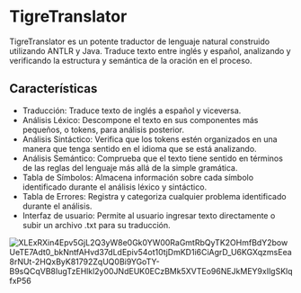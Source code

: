 # TigreTranslator
TigreTranslator es un potente traductor de lenguaje natural construido utilizando ANTLR y Java. Traduce texto entre inglés y español, analizando y verificando la estructura y semántica de la oración en el proceso.

## Características
- Traducción: Traduce texto de inglés a español y viceversa.
- Análisis Léxico: Descompone el texto en sus componentes más pequeños, o tokens, para análisis posterior.
- Análisis Sintáctico: Verifica que los tokens estén organizados en una manera que tenga sentido en el idioma que se está analizando.
- Análisis Semántico: Comprueba que el texto tiene sentido en términos de las reglas del lenguaje más allá de la simple gramática.
- Tabla de Símbolos: Almacena información sobre cada símbolo identificado durante el análisis léxico y sintáctico.
- Tabla de Errores: Registra y categoriza cualquier problema identificado durante el análisis.
- Interfaz de usuario: Permite al usuario ingresar texto directamente o subir un archivo .txt para su traducción.

![XLExRXin4Epv5GjL2Q3yW8e0Gk0YW00RaGmtRbQyTK2OHmfBdY2bowUeTE7Adt0_bkNntfAHvd37dLdEpiv54ot10tjDmKD1i6CiAgrD_U6KGXqzmsEea8rNUt-2HQxByK81792ZqUQ0Bi9YGoTY-B9sQCqVB8IugTzEHlkl2y00JNdEUK0ECzBMk5XVTEo96NEJkMEY9xIlgSKlqfxP56](https://github.com/he1ox/TigreTranslator/assets/68780219/aa33f8f8-ecf4-4120-9af0-84aea0e37ab9)
